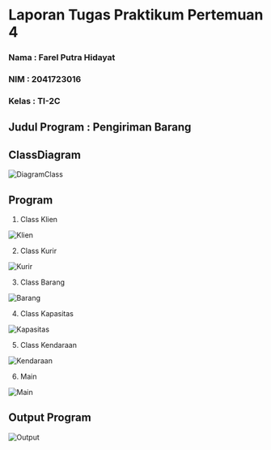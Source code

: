 # Laporan Tugas Praktikum Pertemuan 4
### Nama : Farel Putra Hidayat
### NIM : 2041723016
### Kelas : TI-2C

## Judul Program : Pengiriman Barang

## ClassDiagram

![DiagramClass](https://github.com/farelkun/Praktikum-PBO/blob/master/Pertemuan-4/Praktikum/img/ClassDiagram.png?raw=true)

## Program

1. Class Klien

![Klien](https://github.com/farelkun/Praktikum-PBO/blob/master/Pertemuan-4/Praktikum/img/ssKlien.png?raw=true)

2. Class Kurir

![Kurir](https://github.com/farelkun/Praktikum-PBO/blob/master/Pertemuan-4/Praktikum/img/ssKarir.png?raw=true)

3. Class Barang

![Barang](https://github.com/farelkun/Praktikum-PBO/blob/master/Pertemuan-4/Praktikum/img/ssBarang.png?raw=true)

4. Class Kapasitas

![Kapasitas](https://github.com/farelkun/Praktikum-PBO/blob/master/Pertemuan-4/Praktikum/img/ssKapasitas.png?raw=true)

5. Class Kendaraan

![Kendaraan](https://github.com/farelkun/Praktikum-PBO/blob/master/Pertemuan-4/Praktikum/img/ssKendaraan.png?raw=true)

6. Main

![Main](https://github.com/farelkun/Praktikum-PBO/blob/master/Pertemuan-4/Praktikum/img/ssMain.png?raw=true)

## Output Program

![Output](https://github.com/farelkun/Praktikum-PBO/blob/master/Pertemuan-4/Praktikum/img/OutputTugas.png?raw=true)
